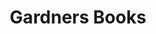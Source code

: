 ---
title: Gardners Books
member_url: https://www.gardners.com/
geographies: ["Worldwide", "United-Kingdom"]
based: ["United-Kingdom"]
ig: [""] 
services: ["services provided"] 
tags: [""]
categories: ["Ebook distributors"]
summary: "the largest book wholesaler in the UK, and large ebook distributor."
press:
active: true
layout: members
showReadTime: false
showDate: false
permalink: ""
date: 
featureImage: ""
--- 